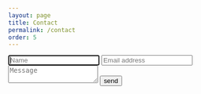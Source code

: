 ```yaml
---
layout: page
title: Contact
permalink: /contact
order: 5
---
```

<style>
  .page-content {
  
  }

  .page-content form {
    margin: auto;
    max-width: 414px;
    display: grid;
    grid-gap: 2rem;
    font-size: 1.1rem;
  }

  .page-content form input, .page-content form textarea {
    font-size: inherit;
    padding: 1rem;
  }

  .page-content form textarea {
    resize: vertical;
    min-height: 6rem;
  }

   .page-content form button {
    justify-self: flex-end;
    padding: 0.5rem 1rem;
    text-transform: uppercase;
    background: transparent;
    color: black;
    border: 1px solid black;
    opacity: 0.5;
    cursor: pointer;
    font-size: inherit;
  }

  .page-content form button:hover {
    opacity: 1;
  }

  .page-content form button:active {
    opacity: 1;
    background: black;
    color: white;
  }

  .page-content h1 {
    text-align: center;
    top: 50%;
    transform: translate(-50%);
    position: fixed;
    left: 50%;
  }
</style>
<h1 style="display: none">Email sent successfully</h1>
<form action="/api/contact" method="POST" onsubmit="javascript:sendEmail(event)">
  <input id="name" type="text" placeholder="Name" autofocus/>
  <input id="email" type="email" placeholder="Email address"/>
  <textarea id="message" placeholder="Message"></textarea>
  <button type="submit">send</button>
</form>
<script>
async function sendEmail(event) {
  event.preventDefault();
  const form = event.target;
  const h1 = event.target.parentElement.querySelector(`h1`);
  const fields = Array.from(form.querySelectorAll(`input:not([type="button"])[id], textarea[id]`));
  const url = form.action;

  const body = fields.reduce((body, el) => ({...body, [el.id]: el.value}), {});
  console.log(body);

  let res, error;

  try {
    res = await fetch(url, {
      method: "POST", 
      headers: {
        "content-type": "application/json"
      }, 
      body: JSON.stringify(body),
    });
  } catch (err) {
    error = err;
  } finally {
    if (!res?.ok || error) {
      //return alert(`ERROR sending email`);
    }

    form.style.display = "none";
    h1.style.display = "block";
  }
}
</script>
